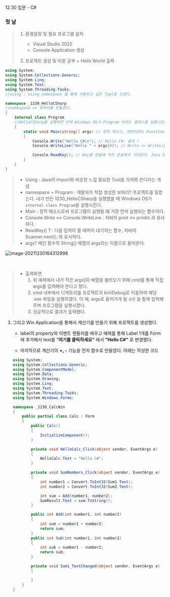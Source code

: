 12.30 입문 - C#

### 첫 날

> 1. 환경설정 및 필요 프로그램 설치 
>
>    * Visual Studio 2022
>    * Console Application 생성
>
>    
>
> 2. 프로젝트 생성 및 이론 공부 +  Hello World 출력



```C#
using System;
using System.Collections.Generic;
using System.Linq;
using System.Text;
using System.Threading.Tasks;
//using : using namespace 를 통해 사용하고 싶은 Tool을 쓰겠다.

namespace _1230_HelloCSharp
//namespace => 보따리를 만들겠다.
{
    internal class Program
    //HelloCSharp를 실행하면 안에 Windows OS가 Program 이라는 클래스를 실행시킨다.        
    {
        static void Main(string[] args) // 정적 메소드, 메인이라는 Function은 프로그램이 실행될 때 가장 먼저 실행되는 Function.
        {           
            Console.Write("Hello C#\n"); // Hello C#! 출력 ! 
            Console.WriteLine("Hello " + args[0]); // Write <> WriteLine 은 print <> println 같은 느낌ㅇㅇ

            Console.ReadKey(); // Key를 받을때 까지 콘솔에서 기다린다. Java Scanner의 next(); 느낌ㅇㅇ
        }
    }
}

```



> * Using : Java의 import와 비슷한 느낌 필요한 Tool을 가져와 쓴다라는 개념
> * namespace + Program : 개발자가 직접 생성한 보따리? 프로젝트를 일컫는다. 내가 만든 1230_HelloCSharp을 실행했을 때 Windows OS가 `internal class Program`을 실행시킨다.
> * Main : 정적 메소드로써 프로그램이 실행될 떄 가장 먼저 실행되는 함수이다.
> * Console.Write ↔ Console.WriteLine : 자바의 print ↔ println 과 유사하다.
> * ReadKey() ? : 다음 입력이 올 때까지 대기하는 함수, 자바의 Scanner.next(); 와 유사하다.
> * args? 메인 함수의 String[] 배열의 args라는 이름으로 들어온다.



<img src="C:\Users\seung\AppData\Roaming\Typora\typora-user-images\image-20211230164312998.png" alt="image-20211230164312998"  />

​					

> * 출력화면
>   1. 위 예제에서 내가 적은 args[0] 배열을 불러오기 위해 cmd를 통해 직접 args를 입력해야 한다고 했다.
>   2. cmd 내부에서 디렉토리를 프로젝트의 bin\Debug로 이동하여 해당 .exe 파일을 실행하였다. 이 때, args로 들어가게 될 `승한` 을 함께 입력해주며 프로그램을 실행시켰다.
>   3. 성공적으로 결과가 출력됐다.



3. 그리고 Win Application을 통해서 계산기를 만들기 위해 프로젝트를 생성했다.

   * label의 property와 이벤트 핸들러를 배우고 예제를 통해 Label 1개를 Form에 추가해서 text를 "**여기를 클릭하세요"** 에서 **"Hello C#"** 로 변경했다.

   *  마지막으로 계산기의 **+, -** 기능을 먼저 함수로 만들었다. 아래는 작성한 코드

     ```c#
     using System;
     using System.Collections.Generic;
     using System.ComponentModel;
     using System.Data;
     using System.Drawing;
     using System.Linq;
     using System.Text;
     using System.Threading.Tasks;
     using System.Windows.Forms;
     
     namespace _1230_CalcWin
     {
         public partial class Calc : Form
         {
             public Calc()
             {
                 InitializeComponent();
             }
     
             private void HelloCalc_Click(object sender, EventArgs e)
             {
                 HelloCalc.Text = "Hello C#";
             }
     
             private void SumNumbers_Click(object sender, EventArgs e)
             {
                 int number1 = Convert.ToInt32(Sum1.Text);
                 int number2 = Convert.ToInt32(Sum2.Text);
     
                 int sum = Add(number1, number2);
                 SumResult.Text = sum.ToString();
             }
     
             public int Add(int number1, int number2)
             {
                 int sum = number1 + number2;
                 return sum;
             }
             public int Sub(int number1, int number2)
             {
                 int sub = number1 - number2;
                 return sub;
             }
     
             private void Sum1_TextChanged(object sender, EventArgs e)
             {
     
             }
         }
     }
     
     ```

     